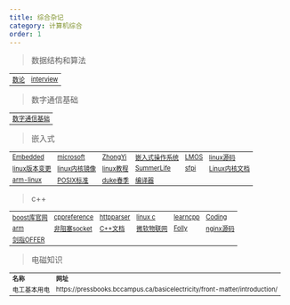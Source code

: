 ```yaml
---
title: 综合杂记
category: 计算机综合
order: 1
---
```


> 数据结构和算法
<table width="1033" style="font-size: 0.8em;">
	<tbody>
		<tr>
			<td>
				<a href="https://crypto.stanford.edu/pbc/notes/numbertheory/" target="_blank">数论</a>
			</td>
			<td>
				<a href="https://github.com/nhivp/coding-interview-university/blob/master/translations/README-cn.md" target="_blank">interview</a>
			</td>
		</tr>
	</tbody>
</table>

> 数字通信基础
<table width="1033" style="font-size: 0.8em;">
	<tbody>
		<tr>
			<td>
				<a href="https://vincmazet.github.io/comnum/" target="_blank">数字通信基础</a>
			</td>
		</tr>
	</tbody>
</table>


> 嵌入式
<table width="1033" style="font-size: 0.8em;">
	<tbody>
		<tr>
			<td>
				<a href="https://github.com/nhivp/Awesome-Embedded" target="_blank">Embedded</a>
			</td>
			<td>
				<a href="https://github.com/microsoft/ELL" target="_blank">microsoft</a>
			</td>
			<td>
				<a href="https://github.com/ZhongYi-LinuxDriverDev" target="_blank">ZhongYi</a>
			</td>
			<td>
				<a href="https://weread.qq.com/web/reader/405321205b68794054e53fa" target="_blank">嵌入式操作系统</a>
			</td>
			<td>
				<a href="http://blog.chinaunix.net/uid/28032128.html" target="_blank">LMOS</a>
			</td>
			<td>
				<a href="https://github.com/torvalds/linux" target="_blank">linux源码</a>
			</td>
		</tr>
		<tr>
			<td>
				<a href="https://kernelnewbies.org/LinuxVersions" target="_blank">linux版本变更</a>
			</td>
			<td>
				<a href="https://mirror.bjtu.edu.cn/kernel/linux/kernel/" target="_blank">linux内核镜像</a>
			</td>
			<td>
				<a href="https://linux-kernel-labs.github.io/refs/heads/master/lectures/intro.html#overview-of-the-linux-kernel" target="_blank">linux教程</a>
			</td>
			<td>
				<a href="https://github.com/SummerLife/EmbeddedSystem" target="_blank">SummerLife</a>
			</td>
			<td>
				<a href="https://sbc-fish.github.io/sfpi/" target="_blank">sfpi</a>
			</td>
			<td>
				<a href="https://www.kernel.org/doc/html/latest/index.html" target="_blank">Linux内核文档</a>
			</td>
		</tr>
		<tr>
			<td>
				<a href="https://gitlab.arm.com/linux-arm/linux-rm/-/tree/master/" target="_blank">arm-linux</a>
			</td>
			<td>
				<a href="https://pubs.opengroup.org/onlinepubs/9699919799/" target="_blank">POSIX标准</a>
			</td>
			<td>
				<a href="https://courses.cs.duke.edu/spring22/" target="_blank">duke春季</a>
			</td>
			<td>
				<a href="https://www.cs.cmu.edu/afs/cs/academic/class/15745-s14/public/lectures/" target="_blank">编译器</a>
			</td>
		</tr>
	</tbody>
</table>

> c++
<table width="1033" style="font-size: 0.8em;">
	<tbody>
		<tr>
			<td>
				<a href="https://www.boost.org/" target="_blank">boost库官网</a>
			</td>
			<td>
				<a href="https://en.cppreference.com/w/cpp" target="_blank">cppreference</a>
			</td>
			<td>
				<a href="https://github.com/nekipelov/httpparser" target="_blank">httpparser</a>
			</td>
			<td>
				<a href="https://akaedu.github.io/book/index.html" target="_blank">linux c</a>
			</td>
			<td>
				<a href="https://www.learncpp.com/" target="_blank">learncpp</a>
			</td>
			<td>
				<a href="https://gitee.com/pan-junxian/CodingInterviewChinese2" target="_blank">Coding</a>
			</td>
		</tr>
		<tr>
			<td>
				<a href="https://developer.arm.com/" target="_blank">arm</a>
			</td>
			<td>
				<a href="https://github.com/mogware/nio" target="_blank">非阻塞socket</a>
			</td>
			<td>
				<a href="https://learn.microsoft.com/en-us/cpp/cpp/?view=msvc-170" target="_blank">C++文档</a>
			</td>
			<td>
				<a href="https://github.com/microsoft/IoT-For-Beginners" target="_blank">微软物联网</a>
			</td>
			<td>
				<a href="https://github.com/facebook/folly" target="_blank">Folly</a>
			</td>
			<td>
				<a href="https://github.com/nginx/nginx" target="_blank">nginx源码</a>
			</td>
		</tr>
		<tr>
			<td>
				<a href="file:///D:/Study/%E6%95%99%E6%9D%90%E4%B9%A6%E7%B1%8D/45%E7%AE%97%E6%B3%95/%E5%89%91%E6%8C%87OFFER%E5%90%8D%E4%BC%81%E9%9D%A2%E8%AF%95%E5%AE%98%E7%B2%BE%E8%AE%B2%E5%85%B8%E5%9E%8B%E7%BC%96%E7%A8%8B%E9%A2%98%E7%AC%AC2%E7%89%88.pdf" target="_blank">剑指OFFER</a>
			</td>
		</tr>
	</tbody>
</table>

> 电磁知识
<table width="1033" style="font-size: 0.8em;">
	<tbody>
		<tr>
			<td>
				<strong>
					名称
				</strong>
			</td>
			<td>
				<strong>
					网址
				</strong>
			</td>
		</tr>
		<tr>
			<td>
				电工基本用电
			</td>
			<td>
				https://pressbooks.bccampus.ca/basicelectricity/front-matter/introduction/
			</td>
		</tr>
	</tbody>
</table>